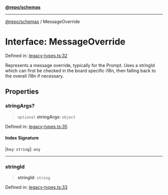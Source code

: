 [**@repo/schemas**](../README.md)

***

[@repo/schemas](../README.md) / MessageOverride

# Interface: MessageOverride

Defined in: [legacy-types.ts:32](https://github.com/alexqguo/drinking-board-game-v3/blob/c6c8efecde293dcd45795192eba80a63357ff3d6/packages/schemas/src/legacy-types.ts#L32)

Represents a message override, typically for the Prompt. Uses a stringId which can
first be checked in the board specific i18n, then falling back to the overall i18n
if necessary.

## Properties

### stringArgs?

> `optional` **stringArgs**: `object`

Defined in: [legacy-types.ts:35](https://github.com/alexqguo/drinking-board-game-v3/blob/c6c8efecde293dcd45795192eba80a63357ff3d6/packages/schemas/src/legacy-types.ts#L35)

#### Index Signature

\[`key`: `string`\]: `any`

***

### stringId

> **stringId**: `string`

Defined in: [legacy-types.ts:33](https://github.com/alexqguo/drinking-board-game-v3/blob/c6c8efecde293dcd45795192eba80a63357ff3d6/packages/schemas/src/legacy-types.ts#L33)
